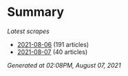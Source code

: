 # Summary
*Latest scrapes*
* [2021-08-06](https://github.com/nuuuwan/news_lk/blob/data/news_lk.2021-08-06.json) (191 articles)
* [2021-08-07](https://github.com/nuuuwan/news_lk/blob/data/news_lk.2021-08-07.json) (40 articles)

*Generated at 02:08PM, August 07, 2021*